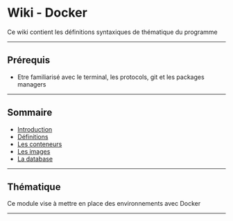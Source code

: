 # Wiki - Docker

Ce wiki contient les définitions syntaxiques de thématique du programme
___

## Prérequis

* Etre familiarisé avec le terminal, les protocols, git et les packages managers

___

## Sommaire

* [Introduction](https://github.com/seeren-training/Docker/wiki/01)
* [Définitions](https://github.com/seeren-training/Docker/wiki/02)
* [Les conteneurs](https://github.com/seeren-training/Docker/wiki/02)
* [Les images](https://github.com/seeren-training/Docker/wiki/02)
* [La database](https://github.com/seeren-training/Docker/wiki/02)

___

## Thématique

Ce module vise à mettre en place des environnements avec Docker

___
